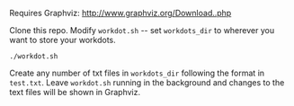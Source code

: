 
Requires Graphviz:  http://www.graphviz.org/Download..php

Clone this repo.
Modify `workdot.sh` -- set `workdots_dir` to wherever you want to store your workdots.

`./workdot.sh`

Create any number of txt files in `workdots_dir` following the format in `test.txt`.
Leave `workdot.sh` running in the background and changes to the text files will be shown in
Graphviz.
